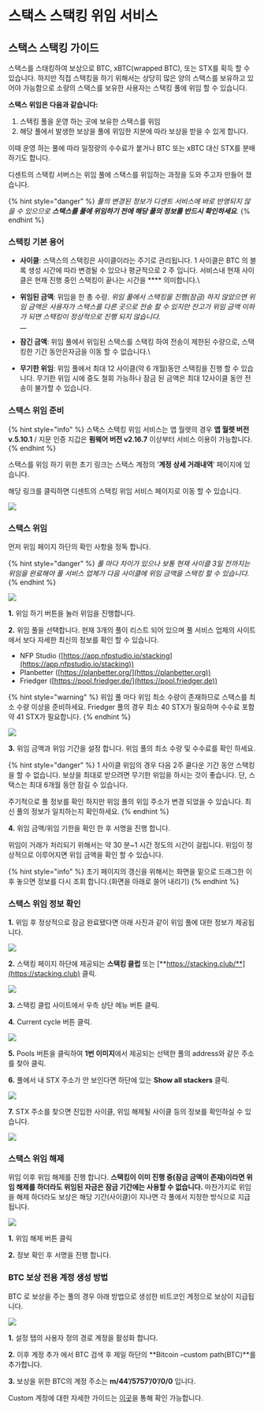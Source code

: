 # 스택스 스택킹 위임 서비스

## **스택스 스택킹 가이드**&#x20;

스택스를 스태킹하여 보상으로 BTC, xBTC(wrapped BTC), 또는 STX를 획득 할 수 있습니다. 하지만 직접 스택킹을 하기 위해서는 상당히 많은 양의 스택스를 보유하고 있어야 가능함으로 소량의 스택스를 보유한 사용자는 스택킹 풀에 위임 할 수 있습니다.

**스택스 위임은 다음과 같습니다:**    &#x20;

1. 스택킹 풀을 운영 하는 곳에 보유한 스택스를 위임
2. 해당 풀에서 발생한 보상을 풀에 위임한 지분에 따라 보상을 받을 수 있게 합니다.

이때 운영 하는 풀에 따라 일정량의 수수료가 붙거나 BTC 또는 xBTC 대신 STX를 분배하기도 합니다.

디센트의 스택킹 서버스는 위임 풀에 스택스를 위임하는 과정을 도와 주고자 만들어 졌습니다.

{% hint style="danger" %}
_풀의 변경된 정보가 디센트 서비스에 바로 반영되지 않을 수 있으므로 **스택스를 풀에 위임하기 전에 해당 풀의 정보를 반드시 확인하세요**._
{% endhint %}

### **스택킹 기본 용어**&#x20;

* **사이클**: 스택스의 스택킹은 사이클이라는 주기로 관리됩니다. 1 사이클은 BTC 의 블록 생성 시간에 따라 변경될 수 있으나 평균적으로 2 주 입니다. 서비스내 현재 사이클은 현재 진행 중인 스택킹이 끝나는 시간을 **** 의미합니다.\

* **위임된 금액**: 위임을 한 총 수량. _위임 풀에서 스택킹을 진행(잠금) 하지 않았으면 위임 금액은 사용자가 스택스를 다른 곳으로 전송 할 수 있지만 잔고가 위임 금액 이하가 되면 스택킹이 정상적으로 진행 되지 않습니다._\
  __
* **잠긴 금액**: 위임 풀에서 위임된 스택스를 스택킹 하여 전송이 제한된 수량으로, 스택킹한 기간 동안은자금을 이동 할 수 없습니다.\

* **무기한 위임**: 위임 풀에서 최대 12 사이클(약 6 개월)동안 스택킹을 진행 할 수 있습니다. 무기한 위임 시에 중도 철회 가능하나 잠금 된 금액은 최대 12사이클 동안 전송이 불가할 수 있습니다.

### **스택스 위임 준비**

{% hint style="info" %}
스택스 스택킹 위임 서비스는 앱 월렛의 경우 **앱 월렛 버전 v.5.10.1** / 지문 인증 지갑은 **펌웨어 버전 v2.16.7** 이상부터 서비스 이용이 가능합니다.
{% endhint %}

스택스를 위임 하기 위한 초기 링크는 스택스 계정의 ‘**계정 상세 거래내역**’ 페이지에 있습니다.

해당 링크를 클릭하면 디센트의 스택킹 위임 서비스 페이지로 이동 할 수 있습니다.

![](.gitbook/assets/STXKR01.png)

### **스택스 위임**

먼저 위임 페이지 하단의 확인 사항을 정독 합니다.

{% hint style="danger" %}
_풀 마다 차이가 있으나 보통 현재 사이클 3일 전까지는 위임을 완료해야 풀 서비스 업체가 다음 사이클에 위임 금액을 스택킹 할 수 있습니다._
{% endhint %}

![](.gitbook/assets/STXKR08.png)

**1.** 위임 하기 버튼을 눌러 위임을 진행합니다.

**2.** 위임 풀을 선택합니다. 현재 3개의 풀이 리스트 되어 있으며 풀 서비스 업체의 사이트에서 보다 자세한 최신의 정보를 확인 할 수 있습니다.

* NFP Studio ([https://app.nfpstudio.io/stacking](https://app.nfpstudio.io/stacking))
* Planbetter ([https://planbetter.org/](https://planbetter.org))
* Friedger ([https://pool.friedger.de/](https://pool.friedger.de))

{% hint style="warning" %}
위임 풀 마다 위임 최소 수량이 존재하므로 스택스를 최소 수량 이상을 준비하세요. Friedger 풀의 경우 최소 40 STX가 필요하며 수수료 포함 약 41 STX가 필요합니다.
{% endhint %}

![](.gitbook/assets/STXKR04.png)

**3.** 위임 금액과 위임 기간을 설정 합니다. 위임 풀의 최소 수량 및 수수료를 확인 하세요.

{% hint style="danger" %}
1 사이클 위임의 경우 다음 2주 쿨다운 기간 동안 스택킹을 할 수 없습니다. 보상을 최대로 받으려면 무기한 위임을 하시는 것이 좋습니다. 단, 스택스는 최대 6개월 동안 잠길 수 있습니다.



주기적으로 풀 정보를 확인 하지만 위임 풀의 위임 주소가 변경 되었을 수 있습니다. 최신 풀의 정보가 일치하는지 확인하세요.
{% endhint %}

**4.** 위임 금액/위임 기한을 확인 한 후 서명을 진행 합니다.

위임이 거래가 처리되기 위해서는 약 30 분\~1 시간 정도의 시간이 걸립니다. 위임이 정상적으로 이루어지면 위임 금액을 확인 할 수 있습니다.

{% hint style="info" %}
초기 페이지의 갱신을 위해서는 화면을 밑으로 드래그한 이후 놓으면 정보를 다시 조회 합니다.(화면을 아래로 쓸어 내리기)
{% endhint %}

### 스택스 위임 정보 확인

**1.** 위임 후 정상적으로 잠금 완료됐다면 아래 사진과 같이 위임 풀에 대한 정보가 제공됩니다.

![](<.gitbook/assets/한1 (2).png>)

**2.** 스택킹 페이지 하단에 제공되는 **스택킹 클럽** 또는 [**https://stacking.club/**](https://stacking.club) 클릭.

![](.gitbook/assets/한2.png)

**3.** 스택킹 클럽 사이트에서 우측 상단 메뉴 버튼 클릭.

**4.** Current cycle 버튼 클릭.

![](.gitbook/assets/34.png)

**5.** Pools 버튼을 클릭하여 **1번 이미지**에서 제공되는 선택한 풀의 address와 같은 주소를 찾아 클릭.

**6.** 풀에서 내 STX 주소가 안 보인다면 하단에 있는 **Show all stackers** 클릭.

![](.gitbook/assets/56.png)

**7.** STX 주소를 찾으면 진입한 사이클, 위임 해제될 사이클 등의 정보를 확인하실 수 있습니다.

![](<.gitbook/assets/7 (5).png>)

### **스택스 위임 해제**

위임 이후 위임 해제를 진행 합니다. **스택킹이 이미 진행 중(잠금 금액이 존재)이라면 위임 해제를 하더라도 위임된 자금은 잠금 기간에는 사용할 수 없습니다.** 마찬가지로 위임을 해제 하더라도 보상은 해당 기간(사이클)이 지나면 각 풀에서 지정한 방식으로 지급됩니다.

![](.gitbook/assets/STXKR05.png)

**1.** 위임 해제 버튼 클릭

**2.** 정보 확인 후 서명을 진행 합니다.

### **BTC 보상 전용 계정 생성 방법**

BTC 로 보상을 주는 풀의 경우 아래 방법으로 생성한 비트코인 계정으로 보상이 지급됩니다.

![](.gitbook/assets/STXKR06.png)

**1.** 설정 탭의 사용자 정의 경로 계정을 활성화 합니다.

**2.** 이후 계정 추가 에서 BTC 검색 후 제일 하단의 **Bitcoin –custom path(BTC)**를 추가합니다.

**3.** 보상을 위한 BTC의 계정 주소는 **m/44’/5757’/0’/0/0** 입니다.

Custom 계정에 대한 자세한 가이드는 [이곳](https://userguide.dcentwallet.com/v/kr/mobile-app/create-account/btc)을 통해 확인 가능합니다.

